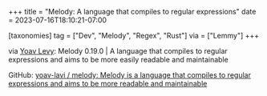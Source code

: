 +++
title = "Melody: A language that compiles to regular expressions"
date = 2023-07-16T18:10:21-07:00

[taxonomies]
tag = ["Dev", "Melody", "Regex", "Rust"]
via = ["Lemmy"]
+++

via [Yoav Levy](https://programming.dev/post/705611): Melody 0.19.0 | A language that compiles to regular expressions and aims to be more easily readable and maintainable

<!-- more -->

GitHub: [yoav-lavi / melody: Melody is a language that compiles to regular expressions and aims to be more readable and maintainable](https://github.com/yoav-lavi/melody)
